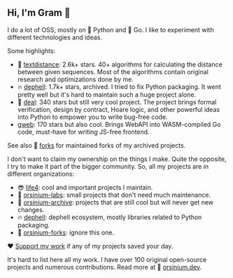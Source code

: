 ## Hi, I'm Gram 👋

I do a lot of OSS, mostly on 🐍 Python and 🏃 Go. I like to experiment with different technologies and ideas.

Some highlights:

+ 📏 [textdistance](https://github.com/life4/textdistance): 2.6k+ stars. 40+ algorithms for calculating the distance between given sequences. Most of the algorithms contain original research and optimizations done by me.
+ 🔥 [dephell](https://github.com/dephell/dephell): 1.7k+ stars, archived. I tried to fix Python packaging. It went pretty well but it's hard to maintain such a huge project alone.
+ 📄 [deal](https://github.com/life4/deal): 340 stars but still very cool project. The project brings formal verification, design by contract, Hoare logic, and other powerful ideas into Python to empower you to write bug-free code.
+ [gweb](https://github.com/life4/gweb): 170 stars but also cool. Brings WebAPI into WASM-compiled Go code, must-have for writing JS-free frontend.

See also 🍴 [forks](https://github.com/orsinium/forks) for maintained forks of my archived projects.

I don't want to claim my ownership on the things I make. Quite the opposite, I try to make it part of the bigger community. So, all my projects are in different organizations:

+ 😎 [life4](https://github.com/life4): cool and important projects I maintain.
+ 🔬 [orsinium-labs](https://github.com/orsinium-labs): small projects that don't need much maintenance.
+ 💾 [orsinium-archive](https://github.com/orsinium-archive): projects that are still cool but will never get new changes.
+ 🔥 [dephell](https://github.com/dephell): dephell ecosystem, mostly libraries related to Python packaging.
+ 🍴 [orsinium-forks](https://github.com/orsinium-forks): ignore this one.

❤️ [Support my work](https://github.com/sponsors/orsinium) if any of my projects saved your day.

It's hard to list here all my work. I have over 100 original open-source projects and numerous contributions. Read more at 🧠 [orsinium.dev](https://orsinium.dev/).

